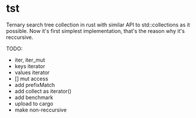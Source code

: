 # tst
Ternary search tree collection in rust with similar API to std::collections as it possible.
Now it's first simplest implementation, that's the reason why it's reccursive.

TODO:
- iter, iter_mut
- keys iterator
- values iterator
- [] mut access
- add prefixMatch
- add collect as iterator()
- add benchmark
- upload to cargo
- make non-reccursive
